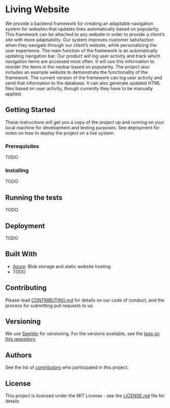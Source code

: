 # Living Website

We provide a backend framework for creating an adaptable navigation system for websites that updates links automatically based on popularity. This framework can be attached to any website in order to provide a client’s site with more adaptability. Our system improves customer satisfaction when they navigate through our client’s website, while personalizing the user experience. The main function of the framework is an automatically updating navigation bar. Our product will log user activity and track which navigation items are accessed most often. It will use this information to reorder the items in the navbar based on popularity. The project also includes an example website to demonstrate the functionality of the framework. The current version of the framework can log user activity and send that information to the database. It can also generate updated HTML files based on user activity, though currently they have to be manually applied.

## Getting Started

These instructions will get you a copy of the project up and running on your local machine for development and testing purposes. See deployment for notes on how to deploy the project on a live system.

### Prerequisites

TODO

### Installing

TODO

## Running the tests

TODO

## Deployment

TODO

## Built With

* [Azure](https://azure.microsoft.com/en-us): Blob storage and static website hosting
* TODO

## Contributing

Please read [CONTRIBUTING.md](https://gist.github.com/PurpleBooth/b24679402957c63ec426) for details on our code of conduct, and the process for submitting pull requests to us.

## Versioning

We use [SemVer](http://semver.org/) for versioning. For the versions available, see the [tags on this repository](https://github.com/jk2429/Living-Website/tags). 

## Authors

See the list of [contributors](https://github.com/jk2429/Living-Website/graphs/contributors) who participated in this project.

## License

This project is licensed under the MIT License - see the [LICENSE.md](/LICENSE) file for details